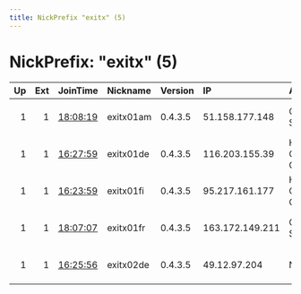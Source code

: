 ```yaml
---
title: NickPrefix "exitx" (5)
---
```


# NickPrefix: "exitx" (5)

|   Up |   Ext | JoinTime                                                                                            | Nickname   | Version   | IP              | AS                  | CC   |   ORp |   Dirp | OS    | Contact                    |   eFamMembers |
|-----:|------:|:----------------------------------------------------------------------------------------------------|:-----------|:----------|:----------------|:--------------------|:-----|------:|-------:|:------|:---------------------------|--------------:|
|    1 |     1 | [18:08:19](https://metrics.torproject.org/rs.html#details/6BACC6248A07B4DAD7515A82A2FDE903625EA60C) | exitx01am  | 0.4.3.5   | 51.158.177.148  | Online S.a.s.       | fr   |  9001 |     80 | Linux | abuse at kronossec dot net |             1 |
|    1 |     1 | [16:27:59](https://metrics.torproject.org/rs.html#details/B85B76481F8AA91CDA69BB0209B1231F0BAC8A2D) | exitx01de  | 0.4.3.5   | 116.203.155.39  | Hetzner Online GmbH | de   |  9001 |     80 | Linux | abuse at kronossec dot net |             1 |
|    1 |     1 | [16:23:59](https://metrics.torproject.org/rs.html#details/AE73A8D57CB4EBD8D54450307A2F198642CD3D97) | exitx01fi  | 0.4.3.5   | 95.217.161.177  | Hetzner Online GmbH | fi   |  9001 |     80 | Linux | abuse at kronossec dot net |             1 |
|    1 |     1 | [18:07:07](https://metrics.torproject.org/rs.html#details/A43968BEB0481249CC38DFEA26208825B22E5BF3) | exitx01fr  | 0.4.3.5   | 163.172.149.211 | Online S.a.s.       | fr   |  9001 |     80 | Linux | abuse at kronossec dot net |             1 |
|    1 |     1 | [16:25:56](https://metrics.torproject.org/rs.html#details/D975EAE3B192C62641EFBC9AB798A1E8539C3F69) | exitx02de  | 0.4.3.5   | 49.12.97.204    | None                | de   |  9001 |     80 | Linux | abuse at kronossec dot net |             1 |
